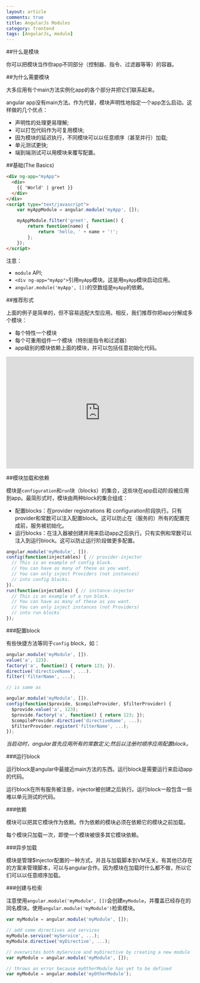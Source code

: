 ```yaml
---
layout: article
comments: true
title: AngularJs Modules
category: frontend
tags: [AngularJs, module]
---
```


##什么是模块

你可以把模块当作你app不同部分（控制器、指令、过滤器等等）的容器。

##为什么需要模块

大多应用有个main方法实例化app的各个部分并把它们联系起来。

angular app没有main方法。作为代替，模块声明性地指定一个app怎么启动。这样做的几个优点：

- 声明性的处理更易理解;
- 可以打包代码作为可复用模块;
- 因为模块的延迟执行，不同模块可以以任意顺序（甚至并行）加载;
- 单元测试更快;
- 端到端测试可以用模块来覆写配置。

<!--view-break-->

##基础(The Basics)

```html
<div ng-app="myApp">
  <div>
    {{ 'World' | greet }}
  </div>
</div>
<script type="text/javascript">
    var myAppModule = angular.module('myApp', []);

    myAppModule.filter('greet', function() {
        return function(name) {
            return 'hello, ' + name + '!';
        };
    });
</script>
```

注意：

- `module` API;
- `<div ng-app="myApp">`引用`myApp`模块。这是用`myApp`模块启动应用。
- `angular.module('myApp', [])`的空数组是`myApp`的依赖。

##推荐形式

上面的例子是简单的，但不容易适配大型应用。相反，我们推荐你把app分解成多个模块：

- 每个特性一个模块
- 每个可重用组件一个模块（特别是指令和过滤器）
- app级别的模块依赖上面的模块，并可以包括任意初始化代码。

<iframe width="100%" height="300" src="http://jsfiddle.net/creeper/sfd5ag20/embedded/" allowfullscreen="allowfullscreen" frameborder="0"></iframe>

##模块加载和依赖

模块是`configuration`和`run`块（blocks）的集合，这些块在app启动阶段被应用到app。最简形式时，模块由两种block的集合组成：

- 配置blocks：在provider registrations 和 configuration阶段执行。只有provider和常数可以注入配置block。这可以防止在（服务的）所有的配置完成前，服务被初始化。
- 运行blocks：在注入器被创建并用来启动app之后执行。只有实例和常数可以注入到运行block。这可以防止运行阶段做更多配置。

```javascript
angular.module('myModule', []).
config(function(injectables) { // provider-injector
  // This is an example of config block.
  // You can have as many of these as you want.
  // You can only inject Providers (not instances)
  // into config blocks.
}).
run(function(injectables) { // instance-injector
  // This is an example of a run block.
  // You can have as many of these as you want.
  // You can only inject instances (not Providers)
  // into run blocks
});
```

###配置block

有些快捷方法等同于`config` block，如：

```javascript
angular.module('myModule', []).
value('a', 123).
factory('a', function() { return 123; }).
directive('directiveName', ...).
filter('filterName', ...);

// is same as

angular.module('myModule', []).
config(function($provide, $compileProvider, $filterProvider) {
  $provide.value('a', 123);
  $provide.factory('a', function() { return 123; });
  $compileProvider.directive('directiveName', ...);
  $filterProvider.register('filterName', ...);
});
```

*当启动时，angular首先应用所有的常数定义;然后以注册时顺序应用配置block。*

###运行block

运行block是angular中最接近main方法的东西。运行block是需要运行来启动app的代码。

运行block在所有服务被注册，injector被创建之后执行。运行block一般包含一些难以单元测试的代码。

###依赖

模块可以把其它模块作为依赖。作为依赖的模块必须在依赖它的模块之前加载。

每个模块只加载一次，即使一个模块被很多其它模块依赖。

###异步加载

模块是管理$injector配置的一种方式，并且与加载脚本到VM无关。有其他已存在的方案来管理脚本，可以与angular合作。因为模块在加载时什么都不做，所以它们可以以任意顺序加载。

###创建与检索

注意使用`angular.module('myModule', [])`会创建`myModule`，并覆盖已经存在的同名模块。使用`angular.module('myModule')`检索模块。

```javascript
var myModule = angular.module('myModule', []);

// add some directives and services
myModule.service('myService', ...);
myModule.directive('myDirective', ...);

// overwrites both myService and myDirective by creating a new module
var myModule = angular.module('myModule', []);

// throws an error because myOtherModule has yet to be defined
var myModule = angular.module('myOtherModule');
```


